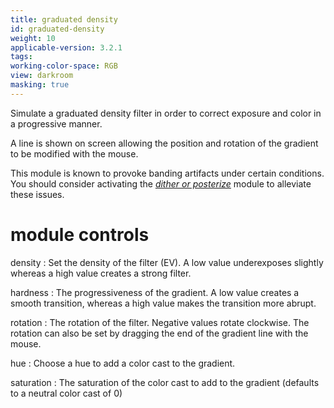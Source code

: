```yaml
---
title: graduated density
id: graduated-density
weight: 10
applicable-version: 3.2.1
tags: 
working-color-space: RGB 
view: darkroom
masking: true
---
```


Simulate a graduated density filter in order to correct exposure and color in a progressive manner.

A line is shown on screen allowing the position and rotation of the gradient to be modified with the mouse.

This module is known to provoke banding artifacts under certain conditions. You should consider activating the [_dither or posterize_](./dither-or-posterize.md) module to alleviate these issues.

# module controls

density
: Set the density of the filter (EV). A low value underexposes slightly whereas a high value creates a strong filter.

hardness
: The progressiveness of the gradient. A low value creates a smooth transition, whereas a high value makes the transition more abrupt.

rotation
: The rotation of the filter. Negative values rotate clockwise. The rotation can also be set by dragging the end of the gradient line with the mouse.

hue
: Choose a hue to add a color cast to the gradient.

saturation
: The saturation of the color cast to add to the gradient (defaults to a neutral color cast of 0)
